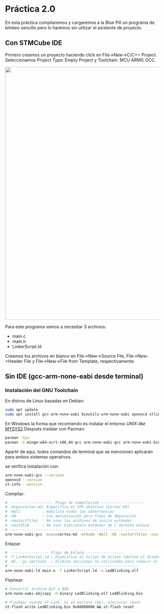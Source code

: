 # Práctica 2.0
En esta práctica compilaremos y cargaremos a la Blue Pill un programa de blinkeo sencillo pero lo harémos sin utilizar el asistente de proyecto. 

## Con STMCube IDE

Primero creamos un proyecto haciendo click en File->New->C/C++ Project. Seleccionamos Project Type: Empty Project y Toolchain: MCU ARMG GCC.

<p align="center">
<img src="https://drive.google.com/uc?export=view&id=19SU_XpNq8IU88xGeL3euPZn8kl2klYrN" width="830">
<p>

Para este programa vamos a necesitar 3 archivos:
* main.c
* main.h
* LinkerScript.ld

Creamos los archivos en blanco en File->New->Source File, File->New->Header File y File->New->File from Template, respectivamente. 

## Sin IDE (gcc-arm-none-eabi desde terminal)

### Instalación del GNU Toolchain

En distros de Linux basadas en Debian:
```Bash
sudo apt update
sudo apt install gcc-arm-none-eabi binutils-arm-none-eabi openocd stlink-tools
```

En Windows la forma que recomiendo es instalar el entorno *UNIX-like* [MYSYS2](https://www.msys2.org/) Después instalar con Pacman:

```Bash
pacman -Syu
pacman -S mingw-w64-ucrt-x86_64-gcc arm-none-eabi-gcc arm-none-eabi-binutils openocd stlink-tools
```

Apartir de aquí, todos comandos de terminal que se mencionen aplicarán para ambos sistemas operativos.

se verifica instalación con:
```Bash
arm-none-eabi-gcc --version
openocd --version
st-info --version
```

Compilar:
```Bash
# -------------------- Flags de Compilación --------------------
# -mcpu=cortex-m3: Especifica el CPU objetivo (Cortex-M3)
# -Wall          : Habilita todas las advertencias
# -O0            : Sin optimización para fines de depuración
# -nostartfiles  : No usar los archivos de inicio estándar 
# -nostdlib      : No usar biblioteca estándar de C durante enlace
# ---------------------------------------------------------------
arm-none-eabi-gcc -mcpu=cortex-m3 -mthumb -Wall -O0 -nostartfiles -nostdlib -c main.c -o main.o
```

Enlazar:
```Bash
# ------------------ Flags de Enlace------------------
# -T LinkerScript.ld : Especifica el script de enlace (define el diseño de memoria)
# -Wl,--gc-sections  : Elimina secciones no utilizadas para reducir el tamaño del binario
# -----------------------------------------------------------
arm-none-eabi-ld main.o -T LinkerScript.ld -o LedBlinking.elf 
```

Flashear:
```Bash
# Convertir archivo ELF a BIN
arm-none-eabi-objcopy -O binary LedBlinking.elf LedBlinking.bin

# Flashear usando ST-Link. Si es exitoso (&&), ejecturar reset
st-flash write LedBlinking.bin 0x08000000 && st-flash reset 
```

